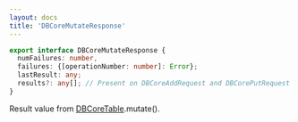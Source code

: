 ```yaml
---
layout: docs
title: 'DBCoreMutateResponse'
---
```


```ts
export interface DBCoreMutateResponse {
  numFailures: number,
  failures: {[operationNumber: number]: Error};
  lastResult: any;
  results?: any[]; // Present on DBCoreAddRequest and DBCorePutRequest if request.wantResults is truthy.
}
```
Result value from [DBCoreTable](DBCoreTable).mutate().
